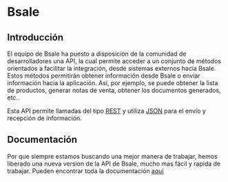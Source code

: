 # Bsale



## Introducción
El equipo de Bsale ha puesto a disposición de la comunidad de desarrolladores una API, la cual permite acceder a un conjunto de métodos orientados a facilitar la integración, desde sistemas externos hacia Bsale.
Estos métodos permitirán obtener información desde Bsale o enviar información hacia la aplicación. Así, por ejemplo, se puede obtener  la lista de productos, generar notas de venta, obtener los documentos generados, etc..

Esta API permite llamadas del tipo [REST] y utiliza [JSON] para el envío y recepción de información.

## Documentación
Por que siempre estamos buscando una mejor manera de trabajar, hemos liberado una nueva version de la API de Bsale, mucho mas fácil y rapida de trabajar.
Pueden encontrar toda la documentación [aquí](https://github.com/gmontero/API-Bsale/wiki)

[REST]:http://es.wikipedia.org/wiki/Representational_State_Transfer
[JSON]:http://www.json.org/
[Tiempo Unix]:http://es.wikipedia.org/wiki/Tiempo_Unix
